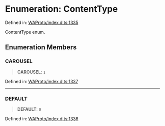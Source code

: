 # Enumeration: ContentType

Defined in: [WAProto/index.d.ts:1335](https://github.com/Fokusdotid/Baileys/blob/3623833a320f5e60f370ef835f3de341453290f5/WAProto/index.d.ts#L1335)

ContentType enum.

## Enumeration Members

### CAROUSEL

> **CAROUSEL**: `1`

Defined in: [WAProto/index.d.ts:1337](https://github.com/Fokusdotid/Baileys/blob/3623833a320f5e60f370ef835f3de341453290f5/WAProto/index.d.ts#L1337)

***

### DEFAULT

> **DEFAULT**: `0`

Defined in: [WAProto/index.d.ts:1336](https://github.com/Fokusdotid/Baileys/blob/3623833a320f5e60f370ef835f3de341453290f5/WAProto/index.d.ts#L1336)

